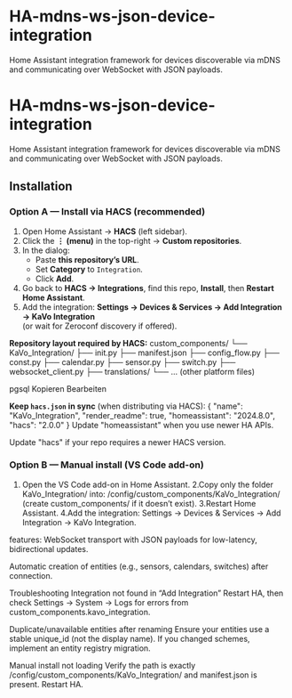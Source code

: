 # HA-mdns-ws-json-device-integration
Home Assistant integration framework for devices discoverable via mDNS and communicating over WebSocket with JSON payloads.

# HA-mdns-ws-json-device-integration
Home Assistant integration framework for devices discoverable via mDNS and communicating over WebSocket with JSON payloads.

## Installation

### Option A — Install via HACS (recommended)

1. Open Home Assistant → **HACS** (left sidebar).
2. Click the **⋮ (menu)** in the top-right → **Custom repositories**.
3. In the dialog:
   - Paste **this repository’s URL**.
   - Set **Category** to `Integration`.
   - Click **Add**.
4. Go back to **HACS → Integrations**, find this repo, **Install**, then **Restart Home Assistant**.
5. Add the integration: **Settings → Devices & Services → Add Integration → KaVo Integration**  
   (or wait for Zeroconf discovery if offered).

**Repository layout required by HACS:**
custom_components/
└── KaVo_Integration/
├── init.py
├── manifest.json
├── config_flow.py
├── const.py
├── calendar.py
├── sensor.py
├── switch.py
├── websocket_client.py
├── translations/
└── ... (other platform files)

pgsql
Kopieren
Bearbeiten

**Keep `hacs.json` in sync** (when distributing via HACS):
{
  "name": "KaVo_Integration",
  "render_readme": true,
  "homeassistant": "2024.8.0",
  "hacs": "2.0.0"
}
Update "homeassistant" when you use newer HA APIs.

Update "hacs" if your repo requires a newer HACS version.

###  Option B — Manual install (VS Code add-on)

1. Open the VS Code add-on in Home Assistant.
2.Copy only the folder KaVo_Integration/ into:
/config/custom_components/KaVo_Integration/
(create custom_components/ if it doesn’t exist).
3.Restart Home Assistant.
4.Add the integration: Settings → Devices & Services → Add Integration → KaVo Integration.

features:
WebSocket transport with JSON payloads for low-latency, bidirectional updates.

Automatic creation of entities (e.g., sensors, calendars, switches) after connection.


Troubleshooting
Integration not found in “Add Integration”
Restart HA, then check Settings → System → Logs for errors from custom_components.kavo_integration.

Duplicate/unavailable entities after renaming
Ensure your entities use a stable unique_id (not the display name). If you changed schemes, implement an entity registry migration.

Manual install not loading
Verify the path is exactly /config/custom_components/KaVo_Integration/ and manifest.json is present. Restart HA.

